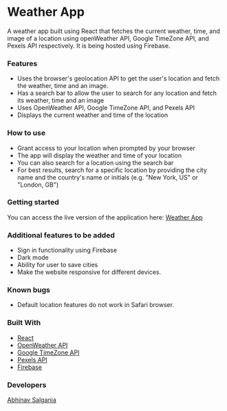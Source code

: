# Weather App

A weather app built using React that fetches the current weather, time, and image of a location using openWeather API, Google TimeZone API, and Pexels API respectively. It is being hosted using Firebase.

### Features

* Uses the browser's geolocation API to get the user's location and fetch the weather, time and an image.
* Has a search bar to allow the user to search for any location and fetch its weather, time and an image
* Uses OpenWeather API, Google TimeZone API, and Pexels API
* Displays the current weather and time of the location

### How to use

* Grant access to your location when prompted by your browser
* The app will display the weather and time of your location
* You can also search for a location using the search bar
* For best results, search for a specific location by providing the city name and the country's name or initials (e.g. "New York, US" or "London, GB")

### Getting started

You can access the live version of the application here: <a href="https://weather-f6be5.web.app/">Weather App</a>

### Additional features to be added

* Sign in functionality using Firebase
* Dark mode
* Ability for user to save cities
* Make the website responsive for different devices.
   
### Known bugs

* Default location features do not work in Safari browser.

### Built With

- [React](https://reactjs.org/)
- [OpenWeather API](https://openweathermap.org/api)
- [Google TimeZone API](https://developers.google.com/maps/documentation/timezone/start)
- [Pexels API](https://www.pexels.com/api)
- [Firebase](https://firebase.google.com/)

### Developers

<a href="https://github.com/AbhinavSalgania">Abhinav Salgania</a>
